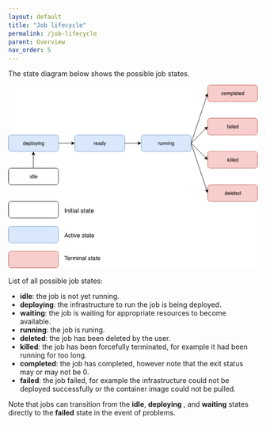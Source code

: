 ```yaml
---
layout: default
title: "Job lifecycle"
permalink: /job-lifecycle
parent: Overview
nav_order: 5
---
```


The state diagram below shows the possible job states.

![Job lifecycle](job-states.png)

List of all possible job states:
* __idle__: the job is not yet running.
* __deploying__: the infrastructure to run the job is being deployed.
* __waiting__: the job is waiting for appropriate resources to become available.
* __running__: the job is runing.
* __deleted__: the job has been deleted by the user.
* __killed__: the job has been forcefully terminated, for example it had been running for too long.
* __completed__: the job has completed, however note that the exit status may or may not be 0.
* __failed__: the job failed, for example the infrastructure could not be deployed successfully or the container image could not be pulled.

Note that jobs can transition from the __idle__, __deploying__ , and __waiting__ states directly to the __failed__ state in the event of problems.

